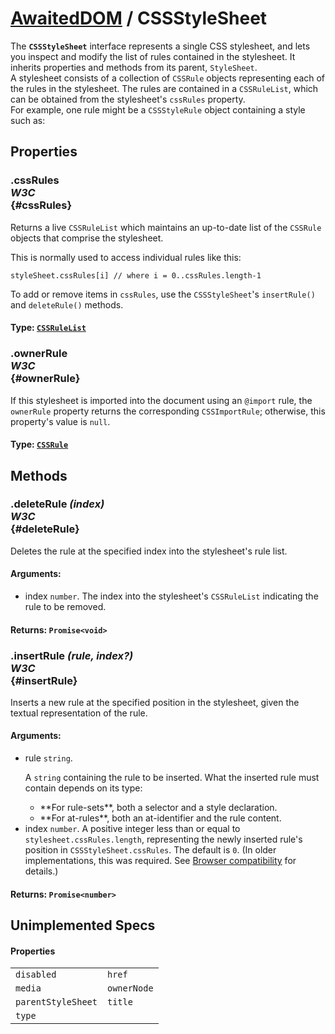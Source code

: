 # [AwaitedDOM](/docs/hero/basic-client/awaited-dom) <span>/</span> CSSStyleSheet

<div class='overview'><span class="seoSummary">The <strong><code>CSSStyleSheet</code></strong> interface represents a single CSS stylesheet, and lets you inspect and modify the list of rules contained in the stylesheet.</span> It inherits properties and methods from its parent, <code>StyleSheet</code>.</div>

<div class='overview'>A stylesheet consists of a collection of <code>CSSRule</code> objects representing each of the rules in the stylesheet. The rules are contained in a <code>CSSRuleList</code>, which can be obtained from the stylesheet's <code>cssRules</code> property.</div>

<div class='overview'>For example, one rule might be a <code>CSSStyleRule</code> object containing a style such as:</div>

## Properties

### .cssRules <div class="specs"><i>W3C</i></div> {#cssRules}


 <p>Returns a live <code>CSSRuleList</code> which maintains an up-to-date list of the <code>CSSRule</code> objects that comprise the stylesheet.</p>
 <p>This is normally used to access individual rules like this:</p>
 <pre><code>styleSheet.cssRules[i] // where i = 0..cssRules.length-1</code></pre>
 <p>To add or remove items in <code>cssRules</code>, use the&nbsp;<code>CSSStyleSheet</code>'s <code>insertRule()</code> and <code>deleteRule()</code> methods.</p>
 

#### **Type**: [`CSSRuleList`](/docs/hero/awaited-dom/css-rule-list)

### .ownerRule <div class="specs"><i>W3C</i></div> {#ownerRule}

If this stylesheet is imported into the document using an <code>@import</code> rule, the <code>ownerRule</code> property returns the corresponding <code>CSSImportRule</code>; otherwise, this property's value is <code>null</code>.

#### **Type**: [`CSSRule`](/docs/hero/awaited-dom/css-rule)

## Methods

### .deleteRule *(index)* <div class="specs"><i>W3C</i></div> {#deleteRule}

Deletes the rule at the specified index into the stylesheet's rule list.

#### **Arguments**:


 - index `number`. The index into the stylesheet's <code>CSSRuleList</code> indicating the rule to be removed.

#### **Returns**: `Promise<void>`

### .insertRule *(rule, index?)* <div class="specs"><i>W3C</i></div> {#insertRule}

Inserts a new rule at the specified position in the stylesheet, given the textual representation of the rule.

#### **Arguments**:


 - rule `string`. <p>A `string` containing the rule to be inserted. What the inserted rule must contain depends on its type:</p>
     <ul>
      <li>**For rule-sets**, both a selector and a style declaration.</li>
      <li>**For at-rules**, both an at-identifier and the rule content.</li>
     </ul>
 - index `number`. A positive integer less than or equal to <code>stylesheet.cssRules.length</code>, representing the newly inserted rule's position in <code>CSSStyleSheet.cssRules</code>. The default is <code>0</code>. (In older implementations, this was required. See <a href="#Browser_compatibility">Browser compatibility</a> for details.)

#### **Returns**: `Promise<number>`

## Unimplemented Specs

#### Properties

|     |     |
| --- | --- |
| `disabled` | `href` |
| `media` | `ownerNode` |
| `parentStyleSheet` | `title` |
| `type` |  |
